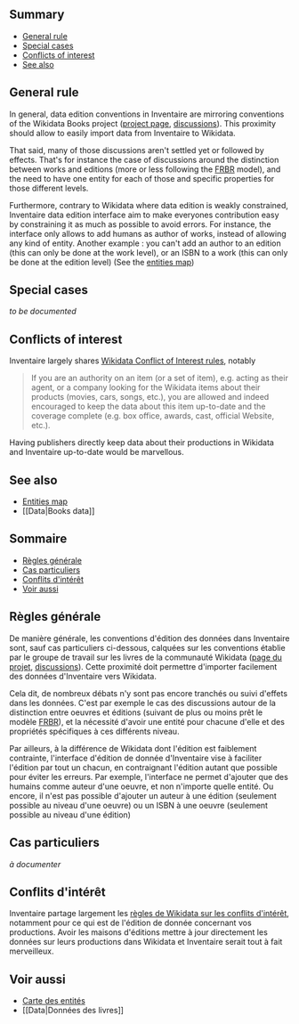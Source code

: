 <!-- LANG:EN, title="Data contribution guidelines"-->

## Summary

- [General rule](#general-rule)
- [Special cases](#special-cases)
- [Conflicts of interest](#conflict-of-interest)
- [See also](#see-also)

## General rule

In general, data edition conventions in Inventaire are mirroring conventions of the Wikidata Books project ([project page](https://www.wikidata.org/wiki/Wikidata:WikiProject_Books), [discussions](https://www.wikidata.org/wiki/Wikidata_talk:WikiProject_Books)). This proximity should allow to easily import data from Inventaire to Wikidata.

That said, many of those discussions aren't settled yet or followed by effects. That's for instance the case of discussions around the distinction between works and editions (more or less following the [FRBR](https://en.wikipedia.org/wiki/FRBR) model), and the need to have one entity for each of those and specific properties for those different levels.

Furthermore, contrary to Wikidata where data edition is weakly constrained, Inventaire data edition interface aim to make everyones contribution easy by constraining it as much as possible to avoid errors. For instance, the interface only allows to add humans as author of works, instead of allowing any kind of entity. Another example : you can't add an author to an edition (this can only be done at the work level), or an ISBN to a work (this can only be done at the edition level) (See the [entities map](https://inventaire.github.io/entities-map/))

## Special cases
*to be documented*

## Conflicts of interest

Inventaire largely shares [Wikidata Conflict of Interest rules](https://www.wikidata.org/wiki/Wikidata:Requests_for_comment/Conflict_of_Interest), notably
> If you are an authority on an item (or a set of item), e.g. acting as their agent, or a company looking for the Wikidata items about their products (movies, cars, songs, etc.), you are allowed and indeed encouraged to keep the data about this item up-to-date and the coverage complete (e.g. box office, awards, cast, official Website, etc.).

Having publishers directly keep data about their productions in Wikidata and Inventaire up-to-date would be marvellous.

## See also
* [Entities map](https://inventaire.github.io/entities-map/)
* [[Data|Books data]]

<!-- LANG:FR, title="Conventions de contribution aux données"-->

## Sommaire 

- [Règles générale](#r%C3%A8gles-g%C3%A9n%C3%A9rale)
- [Cas particuliers](#cas-particuliers)
- [Conflits d'intérêt](#conflits%20d%27int%C3%A9r%C3%AAt)
- [Voir aussi](#voir-aussi)

## Règles générale

De manière générale, les conventions d'édition des données dans Inventaire sont, sauf cas particuliers ci-dessous, calquées sur les conventions établie par le groupe de travail sur les livres de la communauté Wikidata ([page du projet](https://www.wikidata.org/wiki/Wikidata:WikiProject_Books), [discussions](https://www.wikidata.org/wiki/Wikidata_talk:WikiProject_Books)). Cette proximité doit permettre d'importer facilement des données d'Inventaire vers Wikidata.

Cela dit, de nombreux débats n'y sont pas encore tranchés ou suivi d'effets dans les données. C'est par exemple le cas des discussions autour de la distinction entre oeuvres et éditions (suivant de plus ou moins prêt le modèle [FRBR](https://fr.wikipedia.org/wiki/FRBR)), et la nécessité d'avoir une entité pour chacune d'elle et des propriétés spécifiques à ces différents niveau.

Par ailleurs, à la différence de Wikidata dont l'édition est faiblement contrainte, l'interface d'édition de donnée d'Inventaire vise à faciliter l'édition par tout un chacun, en contraignant l'édition autant que possible pour éviter les erreurs. Par exemple, l'interface ne permet d'ajouter que des humains comme auteur d'une oeuvre, et non n'importe quelle entité. Ou encore, il n'est pas possible d'ajouter un auteur à une édition (seulement possible au niveau d'une oeuvre) ou un ISBN à une oeuvre (seulement possible au niveau d'une édition)

## Cas particuliers
*à documenter*

## Conflits d'intérêt
Inventaire partage largement les [règles de Wikidata sur les conflits d'intérêt](https://www.wikidata.org/wiki/Wikidata:Requests_for_comment/Conflict_of_Interest), notamment pour ce qui est de l'édition de donnée concernant vos productions. Avoir les maisons d'éditions mettre à jour directement les données sur leurs productions dans Wikidata et Inventaire serait tout à fait merveilleux.

## Voir aussi
* [Carte des entités](https://inventaire.github.io/entities-map/)
* [[Data|Données des livres]]